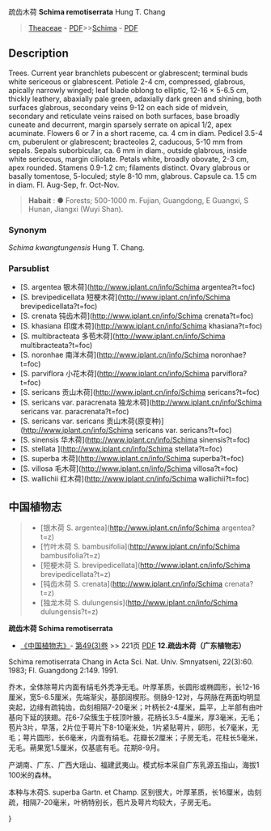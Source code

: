 疏齿木荷 **Schima remotiserrata** Hung T. Chang

> [Theaceae](http://www.iplant.cn/info/Theaceae?t=foc) - [PDF](http://www.iplant.cn/foc/pdf/Theaceae.pdf)>>[Schima](http://www.iplant.cn/info/Schima?t=foc) - [PDF](http://www.iplant.cn/foc/pdf/Schima.pdf)

## Description

Trees. Current year branchlets pubescent or glabrescent; terminal buds white sericeous or glabrescent. Petiole 2-4 cm, compressed, glabrous, apically narrowly winged; leaf blade oblong to elliptic, 12-16 × 5-6.5 cm, thickly leathery, abaxially pale green, adaxially dark green and shining, both surfaces glabrous, secondary veins 9-12 on each side of midvein, secondary and reticulate veins raised on both surfaces, base broadly cuneate and decurrent, margin sparsely serrate on apical 1/2, apex acuminate. Flowers 6 or 7 in a short raceme, ca. 4 cm in diam. Pedicel 3.5-4 cm, puberulent or glabrescent; bracteoles 2, caducous, 5-10 mm from sepals. Sepals suborbicular, ca. 6 mm in diam., outside glabrous, inside white sericeous, margin ciliolate. Petals white, broadly obovate, 2-3 cm, apex rounded. Stamens 0.9-1.2 cm; filaments distinct. Ovary glabrous or basally tomentose, 5-loculed; style 8-10 mm, glabrous. Capsule ca. 1.5 cm in diam. Fl. Aug-Sep, fr. Oct-Nov.

> **Habait** : 
>●  Forests; 500-1000 m. Fujian, Guangdong, E Guangxi, S Hunan, Jiangxi (Wuyi Shan).

### Synonym
*Schima kwangtungensis* Hung T. Chang.


### Parsublist

* [S.  argentea  银木荷](http://www.iplant.cn/info/Schima argentea?t=foc)
* [S.  brevipedicellata  短梗木荷](http://www.iplant.cn/info/Schima brevipedicellata?t=foc)
* [S.  crenata  钝齿木荷](http://www.iplant.cn/info/Schima crenata?t=foc)
* [S.  khasiana  印度木荷](http://www.iplant.cn/info/Schima khasiana?t=foc)
* [S.  multibracteata  多苞木荷](http://www.iplant.cn/info/Schima multibracteata?t=foc)
* [S.  noronhae  南洋木荷](http://www.iplant.cn/info/Schima noronhae?t=foc)
* [S.  parviflora  小花木荷](http://www.iplant.cn/info/Schima parviflora?t=foc)
* [S.  sericans  贡山木荷](http://www.iplant.cn/info/Schima sericans?t=foc)
* [S.  sericans var. paracrenata  独龙木荷](http://www.iplant.cn/info/Schima sericans var. paracrenata?t=foc)
* [S.  sericans var. sericans  贡山木荷(原变种)](http://www.iplant.cn/info/Schima sericans var. sericans?t=foc)
* [S.  sinensis  华木荷](http://www.iplant.cn/info/Schima sinensis?t=foc)
* [S.  stellata  ](http://www.iplant.cn/info/Schima stellata?t=foc)
* [S.  superba  木荷](http://www.iplant.cn/info/Schima superba?t=foc)
* [S.  villosa  毛木荷](http://www.iplant.cn/info/Schima villosa?t=foc)
* [S.  wallichii  红木荷](http://www.iplant.cn/info/Schima wallichii?t=foc)

## 中国植物志

> * [银木荷  S.  argentea](http://www.iplant.cn/info/Schima argentea?t=z)
> * [竹叶木荷  S.  bambusifolia](http://www.iplant.cn/info/Schima bambusifolia?t=z)
> * [短梗木荷  S.  brevipedicellata](http://www.iplant.cn/info/Schima brevipedicellata?t=z)
> * [钝齿木荷  S.  crenata](http://www.iplant.cn/info/Schima crenata?t=z)
> * [独龙木荷  S.  dulungensis](http://www.iplant.cn/info/Schima dulungensis?t=z)

**疏齿木荷 Schima remotiserrata**

* [《中国植物志》](http://www.iplant.cn/frps)- [第49(3)卷](http://www.iplant.cn/frps/vol/49(3)) >> 221页 [PDF](http://www.iplant.cn/frps/pdf/49(3)/221.pdf)
**12.疏齿木荷（广东植物志）**

Schima remotiserrata Chang in Acta Sci. Nat. Univ. Smnyatseni, 22(3):60. 1983; Fl. Guangdong 2:149. 1991.

乔木，全体除萼片内面有绢毛外秃净无毛。叶厚革质，长圆形或椭圆形，长12-16厘米，宽5-6.5厘米，先端渐尖，基部阔楔形。侧脉9-12对，与网脉在两面均明显突起，边缘有疏钝齿，齿刻相隔7-20毫米；叶柄长2-4厘米，扁平，上半部有由叶基向下延的狭翅。花6-7朵簇生于枝顶叶腋，花柄长3.5-4厘米，厚3毫米，无毛；苞片3片，早落，2片位于萼片下8-10毫米处，1片紧贴萼片，卵形，长7毫米，无毛；萼片圆形，长6毫米，内面有绢毛。花瓣长2厘米；子房无毛，花柱长5毫米，无毛。蒴果宽1.5厘米，仅基底有毛。花期8-9月。

产湖南、广东、广西大瑶山、福建武夷山。模式标本采自广东乳源五指山，海拔1 100米的森林。

本种与木荷S. superba Gartn. et Champ. 区别很大，叶厚革质，长16厘米，齿刻疏，相隔7-20毫米，叶柄特别长，苞片及萼片均较大，子房无毛。


}
